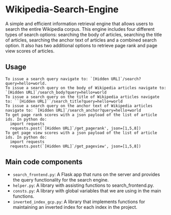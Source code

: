 # Wikipedia-Search-Engine

A simple and efficient information retrieval engine that allows users to search the entire Wikipedia corpus. This engine includes four different types of search options: searching the body of articles, searching the title of articles, searching the anchor text of articles and a combined search option. It also has two additional options to retrieve page rank and page view scores of articles.

## Usage

```
To issue a search query navigate to: `[Hidden URL]`/search?query=hello+world.
To issue a search query on the body of Wikipedia articles navigate to: `[Hidden URL]`/search_body?query=hello+world
To issue a search query on the title of Wikipedia articles navigate to: ``[Hidden URL]``/search_title?query=hello+world
To issue a search query on the anchor text of Wikipedia articles navigate to: `[Hidden URL]`/search_anchor?query=hello+world
To get page rank scores with a json payload of the list of article ids. In python do:
  import requests
  requests.post(`[Hidden URL]`/get_pagerank', json=[1,5,8])
To get page view scores with a json payload of the list of article ids. In python do:
  import requests
  requests.post(`[Hidden URL]`/get_pageview', json=[1,5,8]) 
```

## Main code components

* `search_frontend.py`: A Flask app that runs on the server and provides the query functionality for the search engine.
* `helper.py`: A library with assisting functions to search_frontend.py.
* `consts.py`: A library with global variables that we are using in the main functions.
* `inverted_index_gcp.py`: A library that implements functions for maintaining an inverted index for each index in the project.
